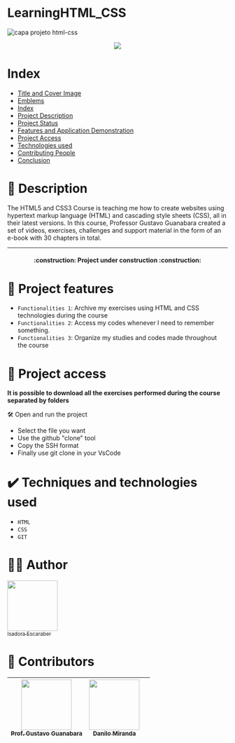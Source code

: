 # LearningHTML_CSS

 ![capa projeto html-css](https://github.com/IsaEscaraber/LearningHTML_CSS/assets/60775472/429dff0d-0042-4c51-9406-a7961a05d74f)

 <p align="center"><img loading="lazy" src="http://img.shields.io/static/v1?label=STATUS&message=EM%20DESENVOLVIMENTO&color=GREEN&style=for-the-badge"/>
</p>

# Index

* [Title and Cover Image](#Title-and-Cover-Image)
* [Emblems](#emblems)
* [Index](#index)
* [Project Description](#project-description)
* [Project Status](#Project-Status)
* [Features and Application Demonstration](#functionalities-and-application-demonstration)
* [Project Access](#project-access)
* [Technologies used](#technologies-used)
* [Contributing People](#contributing-people)
* [Conclusion](#conclusion)

# 📖 Description

 The HTML5 and CSS3 Course is teaching me how to create websites using hypertext markup language (HTML) and cascading style sheets (CSS), all in their latest versions. In this course, Professor Gustavo Guanabara created a set of videos, exercises, challenges and support material in the form of an e-book with 30 chapters in total.


---
<h4 align="center"> 
    :construction:  Project under construction  :construction:
</h4>

#  :hammer: Project features

- `Functionalities 1`: Archive my exercises using HTML and CSS technologies during the course
- `Functionalities 2`: Access my codes whenever I need to remember something.
- `Functionalities 3`: Organize my studies and codes made throughout the course

  
# 📁 Project access

**It is possible to download all the exercises performed during the course separated by folders**

 🛠️ Open and run the project

  - Select the file you want
  - Use the github "clone" tool
  - Copy the SSH format
  - Finally use git clone in your VsCode

# ✔️ Techniques and technologies used

- ``HTML``
- ``CSS``
- ``GIT``

# 👋🤓	Author

 [<img loading="lazy" src="https://avatars.githubusercontent.com/u/60775472?v=4" width=115><br><sub>Isadora Escaraber</sub>](https://github.com/IsaEscaraber) 

# 🤝	Contributors

| [<img loading="lazy" src="https://avatars.githubusercontent.com/u/8683378?v=4" width=115><br><sub>Prof. Gustavo Guanabara</sub>](https://github.com/gustavoguanabara) |  [<img loading="lazy" src="https://avatars.githubusercontent.com/u/60451984?v=4" width=115><br><sub>Danilo Miranda</sub>](https://github.com/danktt) |   |
| :---: | :---: | :---: |

